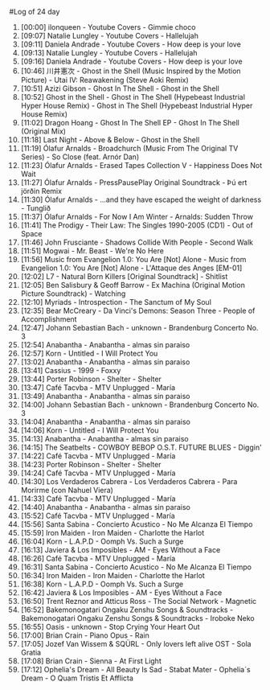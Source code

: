 #Log of 24 day

1. [00:00] ilonqueen - Youtube Covers - Gimmie choco
1. [09:07] Natalie Lungley - Youtube Covers - Hallelujah
1. [09:11] Daniela Andrade - Youtube Covers - How deep is your love
1. [09:13] Natalie Lungley - Youtube Covers - Hallelujah
1. [09:16] Daniela Andrade - Youtube Covers - How deep is your love
1. [10:46] 川井憲次 - Ghost in the Shell (Music Inspired by the Motion Picture) - Utai IV: Reawakening (Steve Aoki Remix)
1. [10:51] Azizi Gibson - Ghost In The Shell - Ghost in the Shell
1. [10:52] Ghost in the Shell - Ghost in The Shell (Hypebeast Industrial Hyper House Remix) - Ghost in The Shell (Hypebeast Industrial Hyper House Remix)
1. [11:02] Dragon Hoang - Ghost In The Shell EP - Ghost In The Shell (Original Mix)
1. [11:18] Last Night - Above & Below - Ghost in the Shell
1. [11:19] Ólafur Arnalds - Broadchurch (Music From The Original TV Series) - So Close (feat. Arnór Dan)
1. [11:23] Ólafur Arnalds - Erased Tapes Collection V - Happiness Does Not Wait
1. [11:27] Ólafur Arnalds - PressPausePlay Original Soundtrack - Þú ert jörðin Remix
1. [11:30] Ólafur Arnalds - ...and they have escaped the weight of darkness - Tunglið
1. [11:37] Ólafur Arnalds - For Now I Am Winter - Arnalds: Sudden Throw
1. [11:41] The Prodigy - Their Law: The Singles 1990-2005 (CD1) - Out of Space
1. [11:46] John Frusciante - Shadows Collide With People - Second Walk
1. [11:51] Mogwai - Mr. Beast - We're No Here
1. [11:56] Music from Evangelion 1.0: You Are [Not] Alone - Music from Evangelion 1.0: You Are [Not] Alone - L'Attaque des Anges [EM-01]
1. [12:02] L7 - Natural Born Killers [Original Soundtrack] - Shitlist
1. [12:05] Ben Salisbury & Geoff Barrow - Ex Machina (Original Motion Picture Soundtrack) - Watching
1. [12:10] Myriads - Introspection - The Sanctum of My Soul
1. [12:35] Bear McCreary - Da Vinci's Demons: Season Three - People of Accomplishment
1. [12:47] Johann Sebastian Bach - unknown - Brandenburg Concerto No. 3
1. [12:54] Anabantha - Anabantha - almas sin paraiso
1. [12:57] Korn - Untitled - I Will Protect You
1. [13:02] Anabantha - Anabantha - almas sin paraiso
1. [13:41] Cassius - 1999 - Foxxy
1. [13:44] Porter Robinson - Shelter - Shelter
1. [13:47] Café Tacvba - MTV Unplugged - María
1. [13:49] Anabantha - Anabantha - almas sin paraiso
1. [14:00] Johann Sebastian Bach - unknown - Brandenburg Concerto No. 3
1. [14:04] Anabantha - Anabantha - almas sin paraiso
1. [14:06] Korn - Untitled - I Will Protect You
1. [14:13] Anabantha - Anabantha - almas sin paraiso
1. [14:15] The Seatbelts - COWBOY BEBOP O.S.T. FUTURE BLUES - Diggin'
1. [14:22] Café Tacvba - MTV Unplugged - María
1. [14:23] Porter Robinson - Shelter - Shelter
1. [14:24] Café Tacvba - MTV Unplugged - María
1. [14:30] Los Verdaderos Cabrera - Los Verdaderos Cabrera - Para Morirme (con Nahuel Viera)
1. [14:33] Café Tacvba - MTV Unplugged - María
1. [14:40] Anabantha - Anabantha - almas sin paraiso
1. [15:52] Café Tacvba - MTV Unplugged - María
1. [15:56] Santa Sabina - Concierto Acustico - No Me Alcanza El Tiempo
1. [15:59] Iron Maiden - Iron Maiden - Charlotte the Harlot
1. [16:04] Korn - L.A.P.D - Oomph Vs. Such a Surge
1. [16:13] Javiera & Los Imposibles - AM - Eyes Without a Face
1. [16:26] Café Tacvba - MTV Unplugged - María
1. [16:31] Santa Sabina - Concierto Acustico - No Me Alcanza El Tiempo
1. [16:34] Iron Maiden - Iron Maiden - Charlotte the Harlot
1. [16:38] Korn - L.A.P.D - Oomph Vs. Such a Surge
1. [16:42] Javiera & Los Imposibles - AM - Eyes Without a Face
1. [16:50] Trent Reznor and Atticus Ross - The Social Network - Magnetic
1. [16:52] Bakemonogatari Ongaku Zenshu Songs & Soundtracks - Bakemonogatari Ongaku Zenshu Songs & Soundtracks - Iroboke Neko
1. [16:55] Oasis - unknown - Stop Crying Your Heart Out
1. [17:00] Brian Crain - Piano Opus - Rain
1. [17:05] Jozef Van Wissem & SQÜRL - Only lovers left alive OST - Sola Gratia
1. [17:08] Brian Crain - Sienna - At First Light
1. [17:12] Ophelia's Dream - All Beauty Is Sad - Stabat Mater - Ophelia´s Dream - O Quam Tristis Et Afflicta
